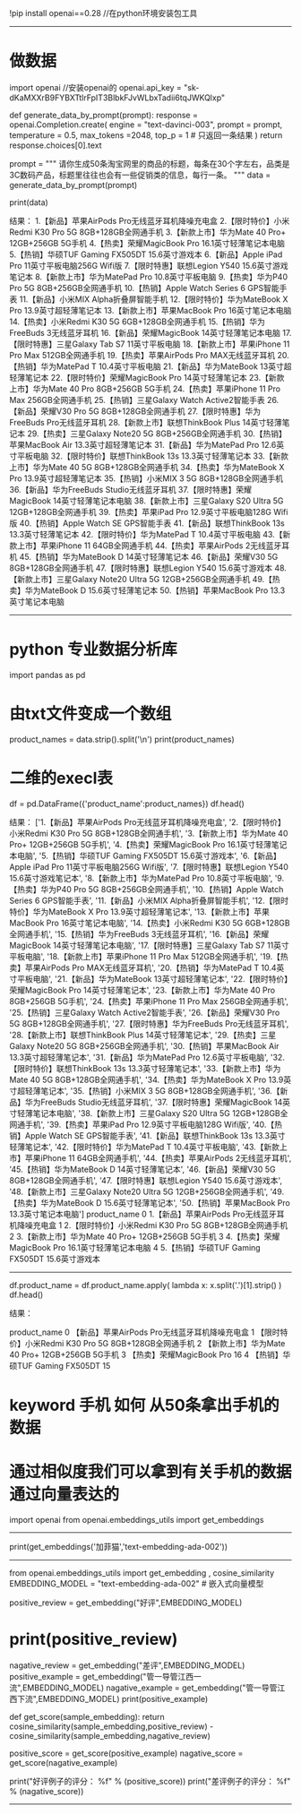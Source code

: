 !pip install openai==0.28 //在python环境安装包工具

-------------------------------------------------------------------------------------

# 做数据

import openai //安装openai的
openai.api_key = "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"

def generate_data_by_prompt(prompt):
  response = openai.Completion.create(
      engine = "text-davinci-003",
      prompt = prompt,
      temperature = 0.5,
      max_tokens =2048,
      top_p = 1  # 只返回一条结果
  )
  return response.choices[0].text

prompt = """ 
请你生成50条淘宝网里的商品的标题，每条在30个字左右，品类是3C数码产品，标题里往往也会有一些促销类的信息，每行一条。
"""
data = generate_data_by_prompt(prompt)

print(data)


结果：
1.【新品】苹果AirPods Pro无线蓝牙耳机降噪充电盒
2.【限时特价】小米Redmi K30 Pro 5G 8GB+128GB全网通手机
3.【新款上市】华为Mate 40 Pro+ 12GB+256GB 5G手机
4.【热卖】荣耀MagicBook Pro 16.1英寸轻薄笔记本电脑
5.【热销】华硕TUF Gaming FX505DT 15.6英寸游戏本
6.【新品】Apple iPad Pro 11英寸平板电脑256G Wifi版
7.【限时特惠】联想Legion Y540 15.6英寸游戏笔记本
8.【新款上市】华为MatePad Pro 10.8英寸平板电脑
9.【热卖】华为P40 Pro 5G 8GB+256GB全网通手机
10.【热销】Apple Watch Series 6 GPS智能手表
11.【新品】小米MIX Alpha折叠屏智能手机
12.【限时特价】华为MateBook X Pro 13.9英寸超轻薄笔记本
13.【新款上市】苹果MacBook Pro 16英寸笔记本电脑
14.【热卖】小米Redmi K30 5G 6GB+128GB全网通手机
15.【热销】华为FreeBuds 3无线蓝牙耳机
16.【新品】荣耀MagicBook 14英寸轻薄笔记本电脑
17.【限时特惠】三星Galaxy Tab S7 11英寸平板电脑
18.【新款上市】苹果iPhone 11 Pro Max 512GB全网通手机
19.【热卖】苹果AirPods Pro MAX无线蓝牙耳机
20.【热销】华为MatePad T 10.4英寸平板电脑
21.【新品】华为MateBook 13英寸超轻薄笔记本
22.【限时特价】荣耀MagicBook Pro 14英寸轻薄笔记本
23.【新款上市】华为Mate 40 Pro 8GB+256GB 5G手机
24.【热卖】苹果iPhone 11 Pro Max 256GB全网通手机
25.【热销】三星Galaxy Watch Active2智能手表
26.【新品】荣耀V30 Pro 5G 8GB+128GB全网通手机
27.【限时特惠】华为FreeBuds Pro无线蓝牙耳机
28.【新款上市】联想ThinkBook Plus 14英寸轻薄笔记本
29.【热卖】三星Galaxy Note20 5G 8GB+256GB全网通手机
30.【热销】苹果MacBook Air 13.3英寸超轻薄笔记本
31.【新品】华为MatePad Pro 12.6英寸平板电脑
32.【限时特价】联想ThinkBook 13s 13.3英寸轻薄笔记本
33.【新款上市】华为Mate 40 5G 8GB+128GB全网通手机
34.【热卖】华为MateBook X Pro 13.9英寸超轻薄笔记本
35.【热销】小米MIX 3 5G 8GB+128GB全网通手机
36.【新品】华为FreeBuds Studio无线蓝牙耳机
37.【限时特惠】荣耀MagicBook 14英寸轻薄笔记本电脑
38.【新款上市】三星Galaxy S20 Ultra 5G 12GB+128GB全网通手机
39.【热卖】苹果iPad Pro 12.9英寸平板电脑128G Wifi版
40.【热销】Apple Watch SE GPS智能手表
41.【新品】联想ThinkBook 13s 13.3英寸轻薄笔记本
42.【限时特价】华为MatePad T 10.4英寸平板电脑
43.【新款上市】苹果iPhone 11 64GB全网通手机
44.【热卖】苹果AirPods 2无线蓝牙耳机
45.【热销】华为MateBook D 14英寸轻薄笔记本
46.【新品】荣耀V30 5G 8GB+128GB全网通手机
47.【限时特惠】联想Legion Y540 15.6英寸游戏本
48.【新款上市】三星Galaxy Note20 Ultra 5G 12GB+256GB全网通手机
49.【热卖】华为MateBook D 15.6英寸轻薄笔记本
50.【热销】苹果MacBook Pro 13.3英寸笔记本电脑

----------------------------------------------------------------------------------------
# python 专业数据分析库
import pandas as pd 
# 由txt文件变成一个数组
product_names = data.strip().split('\n')
print(product_names)
# 二维的execl表
df = pd.DataFrame({'product_name':product_names})
df.head()


结果：
['1.【新品】苹果AirPods Pro无线蓝牙耳机降噪充电盒', '2.【限时特价】小米Redmi K30 Pro 5G 8GB+128GB全网通手机', '3.【新款上市】华为Mate 40 Pro+ 12GB+256GB 5G手机', '4.【热卖】荣耀MagicBook Pro 16.1英寸轻薄笔记本电脑', '5.【热销】华硕TUF Gaming FX505DT 15.6英寸游戏本', '6.【新品】Apple iPad Pro 11英寸平板电脑256G Wifi版', '7.【限时特惠】联想Legion Y540 15.6英寸游戏笔记本', '8.【新款上市】华为MatePad Pro 10.8英寸平板电脑', '9.【热卖】华为P40 Pro 5G 8GB+256GB全网通手机', '10.【热销】Apple Watch Series 6 GPS智能手表', '11.【新品】小米MIX Alpha折叠屏智能手机', '12.【限时特价】华为MateBook X Pro 13.9英寸超轻薄笔记本', '13.【新款上市】苹果MacBook Pro 16英寸笔记本电脑', '14.【热卖】小米Redmi K30 5G 6GB+128GB全网通手机', '15.【热销】华为FreeBuds 3无线蓝牙耳机', '16.【新品】荣耀MagicBook 14英寸轻薄笔记本电脑', '17.【限时特惠】三星Galaxy Tab S7 11英寸平板电脑', '18.【新款上市】苹果iPhone 11 Pro Max 512GB全网通手机', '19.【热卖】苹果AirPods Pro MAX无线蓝牙耳机', '20.【热销】华为MatePad T 10.4英寸平板电脑', '21.【新品】华为MateBook 13英寸超轻薄笔记本', '22.【限时特价】荣耀MagicBook Pro 14英寸轻薄笔记本', '23.【新款上市】华为Mate 40 Pro 8GB+256GB 5G手机', '24.【热卖】苹果iPhone 11 Pro Max 256GB全网通手机', '25.【热销】三星Galaxy Watch Active2智能手表', '26.【新品】荣耀V30 Pro 5G 8GB+128GB全网通手机', '27.【限时特惠】华为FreeBuds Pro无线蓝牙耳机', '28.【新款上市】联想ThinkBook Plus 14英寸轻薄笔记本', '29.【热卖】三星Galaxy Note20 5G 8GB+256GB全网通手机', '30.【热销】苹果MacBook Air 13.3英寸超轻薄笔记本', '31.【新品】华为MatePad Pro 12.6英寸平板电脑', '32.【限时特价】联想ThinkBook 13s 13.3英寸轻薄笔记本', '33.【新款上市】华为Mate 40 5G 8GB+128GB全网通手机', '34.【热卖】华为MateBook X Pro 13.9英寸超轻薄笔记本', '35.【热销】小米MIX 3 5G 8GB+128GB全网通手机', '36.【新品】华为FreeBuds Studio无线蓝牙耳机', '37.【限时特惠】荣耀MagicBook 14英寸轻薄笔记本电脑', '38.【新款上市】三星Galaxy S20 Ultra 5G 12GB+128GB全网通手机', '39.【热卖】苹果iPad Pro 12.9英寸平板电脑128G Wifi版', '40.【热销】Apple Watch SE GPS智能手表', '41.【新品】联想ThinkBook 13s 13.3英寸轻薄笔记本', '42.【限时特价】华为MatePad T 10.4英寸平板电脑', '43.【新款上市】苹果iPhone 11 64GB全网通手机', '44.【热卖】苹果AirPods 2无线蓝牙耳机', '45.【热销】华为MateBook D 14英寸轻薄笔记本', '46.【新品】荣耀V30 5G 8GB+128GB全网通手机', '47.【限时特惠】联想Legion Y540 15.6英寸游戏本', '48.【新款上市】三星Galaxy Note20 Ultra 5G 12GB+256GB全网通手机', '49.【热卖】华为MateBook D 15.6英寸轻薄笔记本', '50.【热销】苹果MacBook Pro 13.3英寸笔记本电脑']
product_name
0	1.【新品】苹果AirPods Pro无线蓝牙耳机降噪充电盒
1	2.【限时特价】小米Redmi K30 Pro 5G 8GB+128GB全网通手机
2	3.【新款上市】华为Mate 40 Pro+ 12GB+256GB 5G手机
3	4.【热卖】荣耀MagicBook Pro 16.1英寸轻薄笔记本电脑
4	5.【热销】华硕TUF Gaming FX505DT 15.6英寸游戏本

-----------------------------------------------------------------------------------------------

df.product_name = df.product_name.apply(
    lambda x: x.split('.')[1].strip()
)
df.head()

结果：

product_name
0	【新品】苹果AirPods Pro无线蓝牙耳机降噪充电盒
1	【限时特价】小米Redmi K30 Pro 5G 8GB+128GB全网通手机
2	【新款上市】华为Mate 40 Pro+ 12GB+256GB 5G手机
3	【热卖】荣耀MagicBook Pro 16
4	【热销】华硕TUF Gaming FX505DT 15


# keyword 手机 如何 从50条拿出手机的数据
# 通过相似度我们可以拿到有关手机的数据  通过向量表达的
import openai
from openai.embeddings_utils import get_embeddings

-----------------------------------------------------------------------------------------------

print(get_embeddings('加菲猫','text-embedding-ada-002'))

-----------------------------------------------------------------------------------------------

from openai.embeddings_utils import get_embedding , cosine_similarity
EMBEDDING_MODEL = "text-embedding-ada-002"   # 嵌入式向量模型

positive_review = get_embedding("好评",EMBEDDING_MODEL)
# print(positive_review)
nagative_review = get_embedding("差评",EMBEDDING_MODEL)
positive_example = get_embedding("管一导管江西一流",EMBEDDING_MODEL)
nagative_example = get_embedding("管一导管江西下流",EMBEDDING_MODEL)
print(positive_example)

def get_score(sample_embedding):
  return cosine_similarity(sample_embedding,positive_review) - cosine_similarity(sample_embedding,nagative_review)

positive_score = get_score(positive_example)
nagative_score = get_score(nagative_example)

print("好评例子的评分： %f" % (positive_score))
print("差评例子的评分： %f" % (nagative_score))

-----------------------------------------------------------------------------------------------